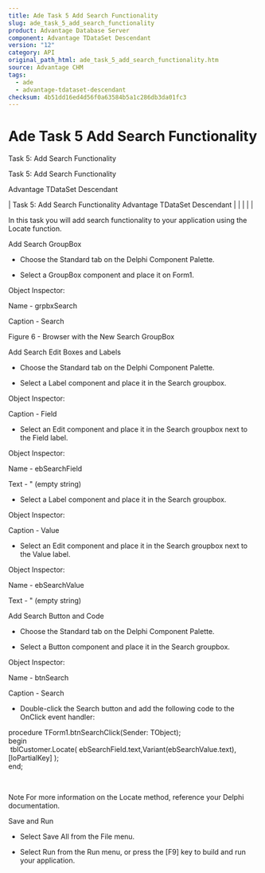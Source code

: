 ```yaml
---
title: Ade Task 5 Add Search Functionality
slug: ade_task_5_add_search_functionality
product: Advantage Database Server
component: Advantage TDataSet Descendant
version: "12"
category: API
original_path_html: ade_task_5_add_search_functionality.htm
source: Advantage CHM
tags:
  - ade
  - advantage-tdataset-descendant
checksum: 4b51dd16ed4d56f0a63584b5a1c286db3da01fc3
---
```


# Ade Task 5 Add Search Functionality

Task 5: Add Search Functionality

Task 5: Add Search Functionality

Advantage TDataSet Descendant

| Task 5: Add Search Functionality  Advantage TDataSet Descendant |  |  |  |  |

In this task you will add search functionality to your application using the Locate function.

Add Search GroupBox

- Choose the Standard tab on the Delphi Component Palette.

- Select a GroupBox component and place it on Form1.

Object Inspector:

Name - grpbxSearch

Caption - Search

Figure 6 - Browser with the New Search GroupBox

Add Search Edit Boxes and Labels

- Choose the Standard tab on the Delphi Component Palette.

- Select a Label component and place it in the Search groupbox.

Object Inspector:

Caption - Field

- Select an Edit component and place it in the Search groupbox next to the Field label.

Object Inspector:

Name - ebSearchField

Text - " (empty string)

- Select a Label component and place it in the Search groupbox.

Object Inspector:

Caption - Value

- Select an Edit component and place it in the Search groupbox next to the Value label.

Object Inspector:

Name - ebSearchValue

Text - " (empty string)

Add Search Button and Code

- Choose the Standard tab on the Delphi Component Palette.

- Select a Button component and place it in the Search groupbox.

Object Inspector:

Name - btnSearch

Caption - Search

- Double-click the Search button and add the following code to the OnClick event handler:

procedure TForm1.btnSearchClick(Sender: TObject);  
begin  
  tblCustomer.Locate( ebSearchField.text,Variant(ebSearchValue.text), [loPartialKey] );   
end;

 

Note For more information on the Locate method, reference your Delphi documentation.

Save and Run

- Select Save All from the File menu.

- Select Run from the Run menu, or press the [F9] key to build and run your application.
